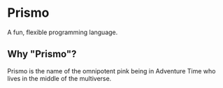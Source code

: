 # Prismo

A fun, flexible programming language.

## Why "Prismo"?

Prismo is the name of the omnipotent pink being in Adventure Time who lives in the middle of the
multiverse.
